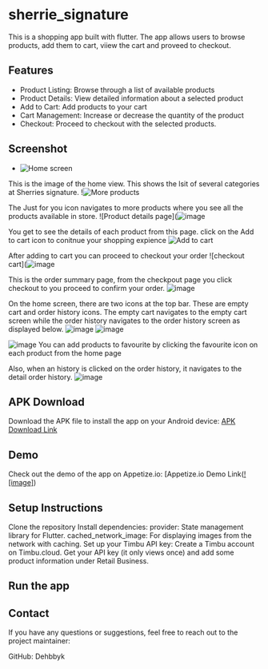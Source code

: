 # sherrie_signature

This is a shopping app built with flutter. The app allows users to browse products, add them to cart, viiew the cart and proveed to checkout.

## Features
- Product Listing: Browse through a list of available products
- Product Details: View detailed information about a selected product
- Add to Cart: Add products to your cart
- Cart Management: Increase or decrease the quantity of the product
- Checkout: Proceed to checkout with the selected products.

## Screenshot
- ![Home screen](https://github.com/user-attachments/assets/d1b48cfa-0e80-4d44-aacf-ccb2f06aeccb)


  
This is the image of the home view. This shows the lsit of several categories at Sherries signature.
!![More products](https://github.com/user-attachments/assets/e44362b3-2ae0-47ae-a32c-063c30d28b14)



The Just for you icon navigates to more products where you see all the products available in store.
![Product details page](![image](https://github.com/user-attachments/assets/5aa30d14-f2f6-43b5-ada5-19d62bd5f3f7)




You get to see the details of each product from this page. click on the Add to cart icon to conitnue your shopping expience
![Add to cart](https://github.com/user-attachments/assets/ef33a450-eba7-445d-9f42-0ecda22edbb3)


After adding to cart you can proceed to checkout your order
![checkout cart](![image](https://github.com/user-attachments/assets/246763ec-ba19-4879-b853-2df7bcae4b08)



This is the order summary page, from the checkpout page you click checkout to you proceed to confirm your order.
![image](https://github.com/user-attachments/assets/663275cf-41ef-4697-a4aa-7efc280cde0e)



On the home screen, there are two icons at the top bar. These are empty cart and order history icons. The empty cart navigates to the empty cart screen while the order history navigates to the order history screen as displayed below.
![image](https://github.com/user-attachments/assets/8d7ba900-f860-4c84-ad0c-d4e73d55a3a6)
![image](https://github.com/user-attachments/assets/ebef0ea4-8c26-418a-a8e2-e2c810938368)




![image](https://github.com/user-attachments/assets/e156ef70-a1fb-4970-933d-732ef7242ab9)
You can add products to favourite by clicking the favourite icon on each product from the home page




Also, when an history is clicked on the order history, it navigates to the detail order history.
![image](https://github.com/user-attachments/assets/cd2e3002-e79d-49d3-9e83-4f077d943510)




## APK Download
Download the APK file to install the app on your Android device: [APK Download Link]([https://drive.google.com/drive/folders/1gWxj1JYqUubWFfpclgkF3MP2H41LhKmd?usp=sharing](https://drive.google.com/drive/folders/1kgm3djYNkccy0z3jnizktn-kSp9JCj21?usp=sharing))

## Demo
Check out the demo of the app on Appetize.io: [Appetize.io Demo Link([![image]]([https://appetize.io/app/b_qrh7gq4o6355jw4lmpl6urqzta](https://appetize.io/apps/android/com.example.dok_store)))

## Setup Instructions
  Clone the repository
  Install dependencies:
provider: State management library for Flutter.
cached_network_image: For displaying images from the network with caching.
  Set up your Timbu API key:
Create a Timbu account on Timbu.cloud.
Get your API key (it only views once) and add some product information under Retail Business.
## Run the app


## Contact
If you have any questions or suggestions, feel free to reach out to the project maintainer:

GitHub: Dehbbyk
